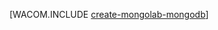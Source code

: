﻿<properties title="How to use MongoLab to Create a MongoDB database in Windows Azure" pageTitle="How to use MongoLab to Create a MongoDB database in Windows Azure" metaKeywords="MongoLab MongoDB Windows Azure" description="Learn how to use MongoLab to create a MongoDB database in Windows Azure." documentationCenter="PHP" services="" />

[WACOM.INCLUDE [create-mongolab-mongodb](../includes/create-mongolab-mongodb.md)]
